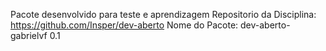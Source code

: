 Pacote desenvolvido para teste e aprendizagem
Repositorio da Disciplina: https://github.com/Insper/dev-aberto
Nome do Pacote: dev-aberto-gabrielvf 0.1
